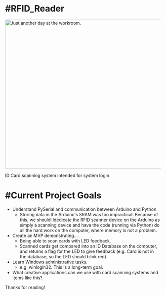 #RFID_Reader
================

<img src = "http://i.imgur.com/Cym3HOT.jpg" alt = "Just another day at the workroom." height="480" width="800">

ID Card scanning system intended for system login.

#Current Project Goals
================
* Understand PySerial and communication between Arduino and Python.
  * Storing data in the Arduino's SRAM was too impractical. Because of this, we shouldl ldedicate the RFID scanner device on the Arduino as simply a scanning device and have the code (running via Python) do all the hard work on the computer, where memory is not a problem.
* Create an MVP demonstrating...
  * Being able to scan cards with LED feedback.
  * Scanned cards get compared into an ID Database on the computer, and returns a flag for the LED to give feedback (e.g. Card is not in the database, so the LED should blink red).
* Learn Windows administrative tasks.
  * e.g. winlogin32. This is a long-term goal.
* What creative applications can we use with card scanning systems and items like this?

Thanks for reading!
